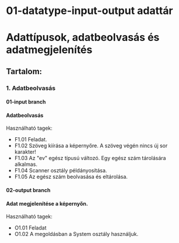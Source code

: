 # 01-datatype-input-output adattár
# Adattípusok, adatbeolvasás és adatmegjelenítés
## Tartalom:<br/>
### 1. Adatbeolvasás <br/>
#### 01-input branch<br/>
#### Adatbeolvasás<br/>
Használható tagek:<br/>
* F1.01           Feladat.<br/>
* F1.02           Szöveg kiírása a képernyőre. A szöveg végén nincs új sor karakter!<br/>
* F1.03           Az "ev" egész típusú változó. Egy egész szám tárolására alkalmas.<br/>
* F1.04           Scanner osztály példányosítása.<br/>
* F1.05           Az egész szám beolvasása és eltárolása.<br/>
#### 02-output branch<br/>
#### Adat megjelenítése a képernyőn.<br/>
Használható tagek:<br/>
* O1.01           Feladat<br/>
* O1.02           A megoldásban a System osztály használjuk.<br/>

